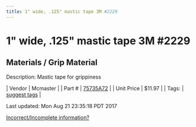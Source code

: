 ```yaml
---
title: 1" wide, .125" mastic tape 3M #2229
---
```


# 1" wide, .125" mastic tape 3M #2229
## Materials / Grip Material
Description: 	Mastic tape for grippiness 

| Vendor | Mcmaster | 
| Part # | [75735A72](https://www.mcmaster.com/#75735A72) | 
| Unit Price | $11.97 | 
| Tags: | [suggest tags](https://docs.google.com/forms/d/e/1FAIpQLSeWyY8v3RgOty-MyWmh9U0iivNYN_molChYyS-0U-o-kOAv_g/viewform) | 

Last updated: Mon Aug 21 23:35:18 PDT 2017

 [Incorrect/Incomplete information?](https://docs.google.com/forms/d/e/1FAIpQLSeWyY8v3RgOty-MyWmh9U0iivNYN_molChYyS-0U-o-kOAv_g/viewform)